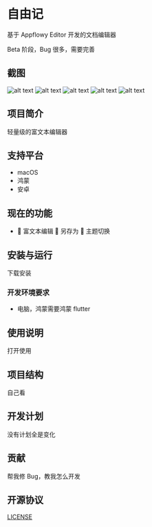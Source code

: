# 自由记

基于 Appflowy Editor 开发的文档编辑器

Beta 阶段，Bug 很多，需要完善

## 截图

![alt text](<截屏/截屏2025-10-18 00.03.01.png>)
![alt text](<截屏/截屏2025-10-18 00.03.38.png>)
![alt text](<截屏/截屏2025-10-18 00.05.17.png>)
![alt text](<截屏/截屏2025-10-18 00.09.09.png>)
![alt text](<截屏/截屏2025-10-18 00.11.47.png>)

## 项目简介

轻量级的富文本编辑器

## 支持平台

- macOS
- 鸿蒙
- 安卓

## 现在的功能

- 📝 富文本编辑 💾 另存为 🎨 主题切换

## 安装与运行

下载安装

### 开发环境要求

- 电脑，鸿蒙需要鸿蒙 flutter

## 使用说明

打开使用

## 项目结构

自己看

## 开发计划

没有计划全是变化

## 贡献

帮我修 Bug，教我怎么开发

## 开源协议

[LICENSE](LICENSE)
